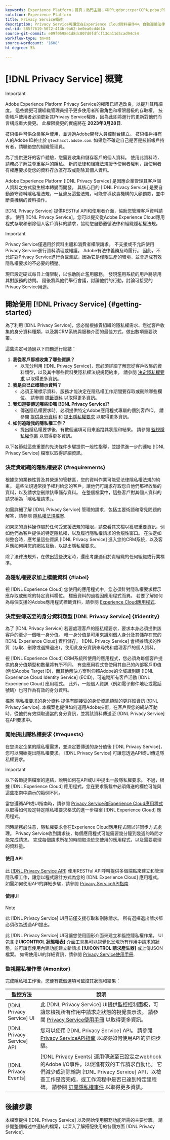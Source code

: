 ```yaml
---
keywords: Experience Platform；首頁；熱門主題；GDPR;gdpr;ccpa:CCPA;pdpa;PDPA;pdpa_that;PDPA_THA;lgpd;LGPD;lgpd;lgpd_bra;LGPD_BRA;
solution: Experience Platform
title: Privacy Service概述
description: Privacy Service可讓您在Experience Cloud資料操作中，自動遵循法律隱私權法規。
exl-id: 585f7619-5072-413b-9a62-be0ea0cd4d1b
source-git-commit: e09f0598e1d8dc007d0fdfcf13da11d5cad94c54
workflow-type: tm+mt
source-wordcount: '1608'
ht-degree: 5%

---
```


# [!DNL Privacy Service] 概覽

>[!IMPORTANT]
>
>Adobe Experience Platform Privacy Service的權限已經過改良，以提升其精細度。 這些變更可讓組織管理員授予更多使用者所需角色和權限層級的存取權。 技術帳戶使用者必須更新其Privacy Service權限，因為此即將進行的更新對他們而言構成重大變更。 此權限變更的實施將在 **2023年3月28日**.
>
>技術帳戶可供企業客戶使用，並透過Adobe開發人員控制台建立。 技術帳戶持有人的Adobe ID終止於 `@techacct.adobe.com`. 如果您不確定自己是否是技術帳戶持有者，請聯絡您的組織管理員。

為了提供更好的客戶體驗，您需要收集和儲存客戶的個人資料。 使用此資料時，請務必了解並尊重客戶的隱私。 新的法律和組織法規授予使用者權利，讓使用者有權應要求從您的資料存放區存取或刪除其個人資料。

Adobe Experience Platform [!DNL Privacy Service] 是因應企業管理其客戶個人資料之方式發生根本轉變而開發。 其核心目的 [!DNL Privacy Service] 是要自動遵守資料隱私權法規，一旦違反這些法規，可能會導致貴機構的大額罰款，並中斷貴機構的資料操作。

[!DNL Privacy Service] 提供RESTful API和使用者介面，協助您管理客戶資料請求。 使用 [!DNL Privacy Service]，您可以提交從Adobe Experience Cloud應用程式存取和刪除個人客戶資料的請求，協助您自動遵循法律和組織隱私權法規。

>[!IMPORTANT]
>
>Privacy Service僅適用於資料主體和消費者權限請求。 不支援或不允許使用Privacy Service進行資料清理或維護。 Adobe有法律義務及時履行。 因此，不允許對Privacy Service進行負載測試，因為它是僅限生產的環境，並會造成有效隱私權要求的不必要的積壓。
>
>現已設定硬式每日上傳限制，以協助防止濫用服務。 發現濫用系統的用戶將禁用其對服務的訪問。 隨後將與他們舉行會議，討論他們的行動，討論可接受的Privacy Service用途。

## 開始使用 [!DNL Privacy Service] {#getting-started}

為了利用 [!DNL Privacy Service]，您必鬚根據貴組織的隱私權需求、您從客戶收集的身分資料種類，以及將CRM系統與服務介面的最佳方式，做出數項重要決策。

這些決定可通過以下問題進行總結：

1. **我從客戶那裡收集了哪些資訊？**
   * 以充分利用 [!DNL Privacy Service]，您必須詳細了解您從客戶收集的資料類型，以及其中哪些資料受隱私權法規規範約束。 請參閱 [決定隱私權要求](#requirements) 以取得更多資訊。
1. **我是否已正確標示資料？**
   * 必須正確標示資料，服務才能決定在隱私權工作期間要存取或刪除哪些欄位。 請參閱 [標籤資料](#label) 以取得更多資訊。
1. **我知道要傳送哪些ID嗎 [!DNL Privacy Service]?**
   * 傳送隱私權要求時，必須提供特定Adobe應用程式專屬的個別客戶ID。 請參閱 [提供身分資料](#identity)  和 [提出隱私權要求](#requests) 以取得更多資訊。
1. **如何追蹤我的隱私權工作？**
   * 提出隱私權要求後，有數個選項可用來追蹤其狀態和結果。 請參閱 [監視隱私權作業](#monitor) 以取得更多資訊。

以下各節就這些重要的先決條件步驟提供一般性指導，並提供進一步的連結 [!DNL Privacy Service] 檔案以取得詳細資訊。

### 決定貴組織的隱私權要求 {#requirements}

根據您的業務性質及其營運的管轄區，您的資料作業可能受法律隱私權法規的約束。 這些法規通常授予權利給您的客戶，讓他們可請求存取您自他們那裡收集的資料，以及請求您刪除該筆儲存資料。 在整個檔案中，這些客戶對其個人資料的請求稱為「隱私權請求」。

如需詳細了解 [!DNL Privacy Service] 管理的請求，包括主要術語和常見問題的解答，請參閱 [隱私權法規檔案](./regulations/overview.md).

如果您的資料操作屬於任何受支援法規的權限，請查看其文檔以獲取重要資訊，例如他們為客戶提供的特定隱私權，以及履行隱私權請求的合規性窗口。 在決定如何整合時，應考量這些資訊 [!DNL Privacy Service] 進入您的CRM系統，以及客戶應如何與您的網站互動，以提出隱私權要求。

除了法律法規外，在做出這些決定時，還應考慮適用於貴組織的任何組織或行業標準。

### 為隱私權要求加上標籤資料 {#label}

視 [!DNL Experience Cloud] 您使用的應用程式中，您必須針對隱私權要求標示應存取或刪除的特定資料欄位。 標籤資料的過程因應用程式而異。 若要了解如何為每個支援的Adobe應用程式標籤資料，請參閱 [Experience Cloud應用程式](./experience-cloud-apps.md).

### 決定要傳送至的身分資料類型 [!DNL Privacy Service] {#identity}

為了 [!DNL Privacy Service] 若要處理客戶的隱私權要求，要求本身必須提供該客戶的至少一個唯一身分值。 唯一身分值是可用來識別個人身分及其儲存在您的 [!DNL Experience Cloud] 資料儲存。 [!DNL Privacy Service] 會根據請求的性質（存取、刪除或選擇退出），使用此身分資訊來尋找和處理客戶的個人資料。

視 [!DNL Experience Cloud] CRM系統所使用的應用程式，您必須為每個客戶提供的身分值類型和數量將有所不同。 有些應用程式會使用其自己的內部客戶ID值(例如Adobe Target ID)，而其他解決方案則仰賴Adobe的全域識別碼 [!DNL Experience Cloud Identity Service] (ECID)，可追蹤所有客戶活動 [!DNL Experience Cloud] 應用程式。 此外，一般個人資訊（例如電子郵件地址或電話號碼）也可作為有效的身分資料。

檔案 [隱私權要求的身分資料](./identity-data.md) 提供有關接受的身份資訊類型的更詳細資訊 [!DNL Privacy Service]. 本檔案也提供如何運用Adobe技術，在客戶與您的網站互動時，從他們有效擷取適當的身分資訊，並將該資料傳送至 [!DNL Privacy Service] 在API要求中。

### 開始提出隱私權要求 {#requests}

在您決定企業的隱私權需求，並決定要傳送的身分值後 [!DNL Privacy Service]，您可以開始提出隱私權要求。 [!DNL Privacy Service] 可讓您透過API或UI傳送隱私權要求。

>[!IMPORTANT]
>
>以下各節提供檔案的連結，說明如何在API或UI中提出一般隱私權要求。 不過，根據 [!DNL Experience Cloud] 應用程式，您在要求裝載中必須傳送的欄位可能與這些指南中顯示的範例不同。
>
>當您遵循API或UI指南時，請參閱 [Privacy Service和Experience Cloud應用程式](./experience-cloud-apps.md) 以取得如何設定特定隱私權要求格式的進一步檔案 [!DNL Experience Cloud] 應用程式。
>
>同時請務必注意，隱私權要求會在Experience Cloud應用程式間以非同步方式處理。 Privacy Service收到請求後，每個應用程式可能需要幾分鐘到幾週的時間才能完成請求。 完成每個請求所花的時間取決於您使用的應用程式，以及需要處理的資料量。

#### 使用 API

此 [[!DNL Privacy Service API]](https://www.adobe.io/experience-platform-apis/references/privacy-service/) 使用RESTful API呼叫提供多個端點來建立和管理隱私權工作，讓您以程式設計方式為您的 [!DNL Experience Cloud] 應用程式。 如需如何使用API的詳細步驟，請參閱 [Privacy ServiceAPI指南](api/overview.md).

#### 使用UI

>[!NOTE]
>
>此 [!DNL Privacy Service] UI目前僅支援存取和刪除請求。 所有選擇退出請求都必須改為透過API提出。

此 [!DNL Privacy Service] UI可讓您使用圖形介面來建立和監控隱私權作業。 UI包含 **[!UICONTROL 狀態報表]** 介面工具集可以視覺化呈現所有作用中請求的狀態，並可讓您使用內建功能建立新請求 **[!UICONTROL 請求產生器]** 或上傳JSON檔案。 如需使用UI的詳細資訊，請參閱 [Privacy Service使用手冊](ui/overview.md).

### 監視隱私權作業 {#monitor}

完成隱私權工作後，您便有數個選項可監控其狀態和結果：

| 監控方法 | 說明 |
| --- | --- |
| [!DNL Privacy Service] UI | 此 [!DNL Privacy Service] UI提供監控控制面板，可讓您檢視所有作用中請求之狀態的視覺表示法。 請參閱 [Privacy Service使用手冊](ui/overview.md) 以取得更多資訊。 |
| [!DNL Privacy Service] API | 您可以使用 [!DNL Privacy Service] API。 請參閱 [Privacy ServiceAPI指南](./api/overview.md) 以取得如何使用API的詳細步驟。 |
| [!DNL Privacy Events] | [!DNL Privacy Events] 運用傳送至已設定之webhook的Adobe I/O事件，以促進有效的工作請求自動化。 它們減少或消除輪詢 [!DNL Privacy Service] API，以檢查工作是否完成，或工作流程中是否已達到特定里程碑。 請參閱 [訂閱隱私權事件](./privacy-events.md) 以取得更多資訊。 |

## 後續步驟

本檔案提供 [!DNL Privacy Service] 以及開始使用服務功能所需的主要步驟。 請參閱整個概述中連結的檔案，以深入了解搭配使用的各個方面 [!DNL Privacy Service].
